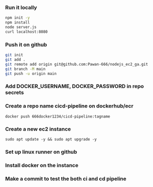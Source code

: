 ### Run it locally
```sh
npm init -y
npm install
node server.js
curl localhost:8080
```

### Push it on github
```sh
git init
git add .
git remote add origin git@github.com:Pawan-666/nodejs_ec2_ga.git
git branch -M main
git push -u origin main
```

### Add DOCKER_USERNAME, DOCKER_PASSWORD in repo secrets

### Create a repo name cicd-pipeline on dockerhub/ecr

```
docker push 666docker1234/cicd-pipeline:tagname
```

### Create a new ec2 instance
```
sudo apt update -y && sudo apt upgrade -y
```

### Set up linux runner on github

### Install docker on the instance

### Make a commit to test the both ci and cd pipeline

